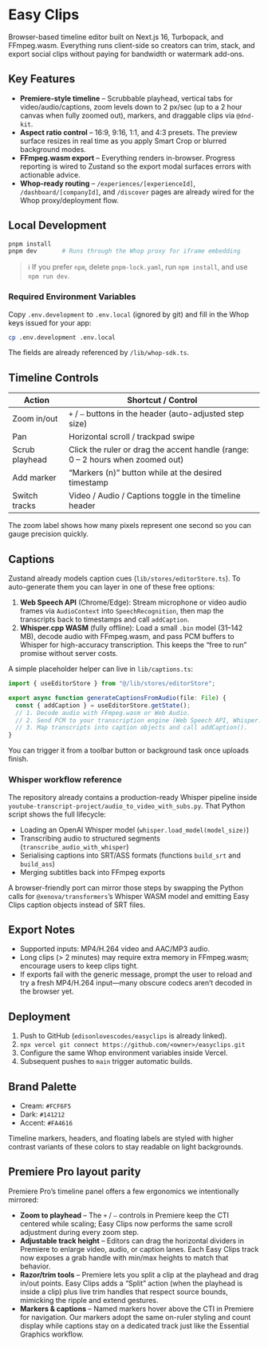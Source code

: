 # Easy Clips

Browser-based timeline editor built on Next.js 16, Turbopack, and FFmpeg.wasm. Everything runs client-side so creators can trim, stack, and export social clips without paying for bandwidth or watermark add-ons.

## Key Features

- **Premiere-style timeline** – Scrubbable playhead, vertical tabs for video/audio/captions, zoom levels down to 2 px/sec (up to a 2 hour canvas when fully zoomed out), markers, and draggable clips via `@dnd-kit`.
- **Aspect ratio control** – 16:9, 9:16, 1:1, and 4:3 presets. The preview surface resizes in real time as you apply Smart Crop or blurred background modes.
- **FFmpeg.wasm export** – Everything renders in-browser. Progress reporting is wired to Zustand so the export modal surfaces errors with actionable advice.
- **Whop-ready routing** – `/experiences/[experienceId]`, `/dashboard/[companyId]`, and `/discover` pages are already wired for the Whop proxy/deployment flow.

## Local Development

```bash
pnpm install
pnpm dev       # Runs through the Whop proxy for iframe embedding
```

> ℹ️ If you prefer `npm`, delete `pnpm-lock.yaml`, run `npm install`, and use `npm run dev`.

### Required Environment Variables

Copy `.env.development` to `.env.local` (ignored by git) and fill in the Whop keys issued for your app:

```bash
cp .env.development .env.local
```

The fields are already referenced by `/lib/whop-sdk.ts`.

## Timeline Controls

| Action | Shortcut / Control |
| --- | --- |
| Zoom in/out | `+` / `–` buttons in the header (auto-adjusted step size) |
| Pan | Horizontal scroll / trackpad swipe |
| Scrub playhead | Click the ruler or drag the accent handle (range: 0 – 2 hours when zoomed out) |
| Add marker | “Markers (n)” button while at the desired timestamp |
| Switch tracks | Video / Audio / Captions toggle in the timeline header |

The zoom label shows how many pixels represent one second so you can gauge precision quickly.

## Captions

Zustand already models caption cues (`lib/stores/editorStore.ts`). To auto-generate them you can layer in one of these free options:

1. **Web Speech API** (Chrome/Edge): Stream microphone or video audio frames via `AudioContext` into `SpeechRecognition`, then map the transcripts back to timestamps and call `addCaption`.
2. **Whisper.cpp WASM** (fully offline): Load a small `.bin` model (31–142 MB), decode audio with FFmpeg.wasm, and pass PCM buffers to Whisper for high-accuracy transcription. This keeps the “free to run” promise without server costs.

A simple placeholder helper can live in `lib/captions.ts`:

```ts
import { useEditorStore } from "@/lib/stores/editorStore";

export async function generateCaptionsFromAudio(file: File) {
  const { addCaption } = useEditorStore.getState();
  // 1. Decode audio with FFmpeg.wasm or Web Audio.
  // 2. Send PCM to your transcription engine (Web Speech API, Whisper.cpp, etc.).
  // 3. Map transcripts into caption objects and call addCaption().
}
```

You can trigger it from a toolbar button or background task once uploads finish.

### Whisper workflow reference

The repository already contains a production-ready Whisper pipeline inside `youtube-transcript-project/audio_to_video_with_subs.py`. That Python script shows the full lifecycle:

- Loading an OpenAI Whisper model (`whisper.load_model(model_size)`)
- Transcribing audio to structured segments (`transcribe_audio_with_whisper`)
- Serialising captions into SRT/ASS formats (functions `build_srt` and `build_ass`)
- Merging subtitles back into FFmpeg exports

A browser-friendly port can mirror those steps by swapping the Python calls for `@xenova/transformers`’s Whisper WASM model and emitting Easy Clips caption objects instead of SRT files.

## Export Notes

- Supported inputs: MP4/H.264 video and AAC/MP3 audio.
- Long clips (> 2 minutes) may require extra memory in FFmpeg.wasm; encourage users to keep clips tight.
- If exports fail with the generic message, prompt the user to reload and try a fresh MP4/H.264 input—many obscure codecs aren’t decoded in the browser yet.

## Deployment

1. Push to GitHub (`edisonlovescodes/easyclips` is already linked).
2. `npx vercel git connect https://github.com/<owner>/easyclips.git`
3. Configure the same Whop environment variables inside Vercel.
4. Subsequent pushes to `main` trigger automatic builds.

## Brand Palette

- Cream: `#FCF6F5`
- Dark: `#141212`
- Accent: `#FA4616`

Timeline markers, headers, and floating labels are styled with higher contrast variants of these colors to stay readable on light backgrounds.

## Premiere Pro layout parity

Premiere Pro’s timeline panel offers a few ergonomics we intentionally mirrored:

- **Zoom to playhead** – The `+` / `–` controls in Premiere keep the CTI centered while scaling; Easy Clips now performs the same scroll adjustment during every zoom step.
- **Adjustable track height** – Editors can drag the horizontal dividers in Premiere to enlarge video, audio, or caption lanes. Each Easy Clips track now exposes a grab handle with min/max heights to match that behavior.
- **Razor/trim tools** – Premiere lets you split a clip at the playhead and drag in/out points. Easy Clips adds a “Split” action (when the playhead is inside a clip) plus live trim handles that respect source bounds, mimicking the ripple and extend gestures.
- **Markers & captions** – Named markers hover above the CTI in Premiere for navigation. Our markers adopt the same on-ruler styling and count display while captions stay on a dedicated track just like the Essential Graphics workflow.
